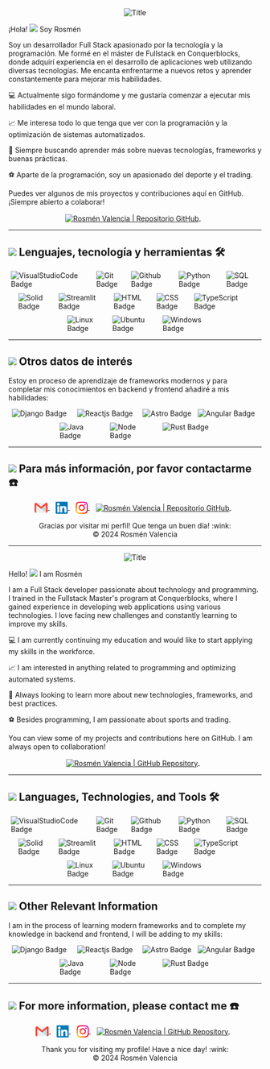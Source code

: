 <div align="center">
  <img src="https://readme-typing-svg.herokuapp.com?font=Architects+Daughter&color=%2338C2FF&size=40&center=true&vCenter=true&height=50&width=600&lines=Holaaa!+Soy+Rosmén+Valencia!!!;Bienvenidos+a+mi+perfil!" alt="Title"></img>
</div>

¡Hola! <img src="https://raw.githubusercontent.com/nixin72/nixin72/master/wave.gif" width="50px"></img> Soy Rosmén

Soy un desarrollador Full Stack apasionado por la tecnología y la programación. Me formé en el máster de Fullstack en Conquerblocks, donde adquirí experiencia en el desarrollo de aplicaciones web utilizando diversas tecnologías. Me encanta enfrentarme a nuevos retos y aprender constantemente para mejorar mis habilidades.

💻 Actualmente sigo formándome y me gustaría comenzar a ejecutar mis habilidades en el mundo laboral.

📈 Me interesa todo lo que tenga que ver con la programación y la optimización de sistemas automatizados.

🚀 Siempre buscando aprender más sobre nuevas tecnologías, frameworks y buenas prácticas.

⚽️ Aparte de la programación, soy un apasionado del deporte y el trading.

Puedes ver algunos de mis proyectos y contribuciones aquí en GitHub. ¡Siempre abierto a colaborar!

<p align="center">
   <a href="https://github.com/RosmenPro?tab=repositories" target="_blank">
    <img align="center" alt="Rosmén Valencia | Repositorio GitHub" width="48px" src="https://upload.wikimedia.org/wikipedia/commons/9/91/Octicons-mark-github.svg" />
  </a> &nbsp;&nbsp;
</p>

---

## <img src="https://media2.giphy.com/media/QssGEmpkyEOhBCb7e1/giphy.gif?cid=ecf05e47a0n3gi1bfqntqmob8g9aid1oyj2wr3ds3mg700bl&rid=giphy.gif" width="50px"> Lenguajes, tecnología y herramientas 🛠️
<div style="display: flex; gap: 10px; flex-wrap: wrap; justify-content: center;">
  <img src="https://img.shields.io/badge/Visual%20Studio%20Code-007ACC?logo=visual-studio-code&logoColor=white" alt="VisualStudioCode Badge" width="160">
  <img src="https://img.shields.io/badge/Git-F05032?logo=git&logoColor=white" alt="Git Badge" width="59">
  <img src="https://img.shields.io/badge/Github-181717?logo=github&logoColor=white" alt="Github Badge" width="85">
  <img src="https://img.shields.io/badge/Python-3776AB?logo=python&logoColor=white" alt="Python Badge" width="85">
  <img src="https://img.shields.io/badge/SQL-003B57?logo=sqlite&logoColor=white" alt="SQL Badge" width="65">
  <img src="https://img.shields.io/badge/Solid-2C4F7C?logo=solid&logoColor=white" alt="Solid Badge" width="70">
  <img src="https://img.shields.io/badge/Streamlit-FF4B4B?logo=streamlit&logoColor=white" alt="Streamlit Badge" width="100">
  <img src="https://img.shields.io/badge/HTML-E34F26?logo=html5&logoColor=white" alt="HTML Badge" width="75">
  <img src="https://img.shields.io/badge/CSS-1572B6?logo=css3&logoColor=white" alt="CSS Badge" width="65">
  <img src="https://img.shields.io/badge/TypeScript-3178C6?logo=typescript&logoColor=white" alt="TypeScript Badge" width="115">
  <img src="https://img.shields.io/badge/Linux-FCC624?logo=linux&logoColor=white" alt="Linux Badge" width="80">
  <img src="https://img.shields.io/badge/Ubuntu-E95420?logo=ubuntu&logoColor=white" alt="Ubuntu Badge" width="90">
  <img src="https://img.shields.io/badge/Windows-0078D6?logo=windows&logoColor=white" alt="Windows Badge" width="80">
</div>

---

## <img src="https://media0.giphy.com/media/cNZqrH5IzOG0xrlWks/giphy.gif?cid=ecf05e47map255q427en9uprqc1sb0unjq5k4fnqg5pmhhs4&rid=giphy.gif&ct=s" width="50px"> Otros datos de interés

Estoy en proceso de aprendizaje de frameworks modernos y para completar mis conocimientos en backend y frontend añadiré a mis habilidades:

<div style="display: flex; gap: 10px; flex-wrap: wrap; justify-content: center;">
    <img src="https://img.shields.io/badge/Django-092E20?logo=Django&logoColor=white" alt="Django Badge" width="120">
    <img src="https://img.shields.io/badge/Reactjs-61DAFB?logo=react&logoColor=white" alt="Reactjs Badge" width="120">
    <img src="https://img.shields.io/badge/Astro-FF5D01?logo=astro&logoColor=white" alt="Astro Badge" width="100">
    <img src="https://img.shields.io/badge/Angular-DD0031?logo=angular&logoColor=white" alt="Angular Badge" width="120">
    <img src="https://img.shields.io/badge/Java-007396?logo=openjdk&logoColor=white" alt="Java Badge" width="90">
    <img src="https://img.shields.io/badge/Node-339933?logo=node.js&logoColor=white" alt="Node Badge" width="95">
    <img src="https://img.shields.io/badge/Rust-000000?logo=rust&logoColor=white" alt="Rust Badge" width="95">
</div>

---

## <img src='https://raw.githubusercontent.com/ShahriarShafin/ShahriarShafin/main/Assets/handshake.gif' width="80px"> Para más información, por favor contactarme ☎️ 
<p align="center">
  <a href="mailto:rosmen.v.f@gmail.com" >
    <img align="center" alt="Rosmén Valencia | Gmail" width="26px" src="https://github.com/SatYu26/SatYu26/blob/master/Assets/Gmail.svg" />
  </a> &nbsp;&nbsp;

   <a href="https://www.linkedin.com/in/rosmen-valencia-ferrer-97ab9717a/" target="_blank">
    <img align="center" alt="Rosmén Valencia | Linkedin" width="24px" src="https://github.com/SatYu26/SatYu26/blob/master/Assets/Linkedin.svg" />
  </a> &nbsp;&nbsp;
  
 <a href="https://www.instagram.com/rwy3x1/" target="_blank">
    <img align="center" alt="Rosmén Valencia | Instagram" width="24px" src="https://github.com/SatYu26/SatYu26/blob/master/Assets/Instagram.svg" />
  </a> &nbsp;&nbsp;

 <a href="https://github.com/RosmenPro?tab=repositories" target="_blank">
    <img align="center" alt="Rosmén Valencia | Repositorio GitHub" width="24px" src="https://upload.wikimedia.org/wikipedia/commons/9/91/Octicons-mark-github.svg" />
</a> &nbsp;&nbsp;

<div align="center">
  Gracias por visitar mi perfil! Que tenga un buen día! :wink: <br/>
  &copy; 2024 Rosmén Valencia
</div>

---

<div align="center"> 
  <img src="https://readme-typing-svg.herokuapp.com?font=Architects+Daughter&color=%2338C2FF&size=40&center=true&vCenter=true&height=50&width=600&lines=Hello!+I+am+Rosmén+Valencia!!!;Welcome+to+my+profile!" alt="Title"> 
</div>

Hello! <img src="https://raw.githubusercontent.com/nixin72/nixin72/master/wave.gif" width="50px"></img> I am Rosmén

I am a Full Stack developer passionate about technology and programming. I trained in the Fullstack Master's program at Conquerblocks, where I gained experience in developing web applications using various technologies. I love facing new challenges and constantly learning to improve my skills.

💻 I am currently continuing my education and would like to start applying my skills in the workforce.

📈 I am interested in anything related to programming and optimizing automated systems.

🚀 Always looking to learn more about new technologies, frameworks, and best practices.

⚽️ Besides programming, I am passionate about sports and trading.

You can view some of my projects and contributions here on GitHub. I am always open to collaboration!

<p align="center">
   <a href="https://github.com/RosmenPro?tab=repositories" target="_blank">
    <img align="center" alt="Rosmén Valencia | GitHub Repository" width="48px" src="https://upload.wikimedia.org/wikipedia/commons/9/91/Octicons-mark-github.svg" />
  </a> &nbsp;&nbsp;
</p>

---

## <img src="https://media2.giphy.com/media/QssGEmpkyEOhBCb7e1/giphy.gif?cid=ecf05e47a0n3gi1bfqntqmob8g9aid1oyj2wr3ds3mg700bl&rid=giphy.gif" width="50px"> Languages, Technologies, and Tools 🛠️
<div style="display: flex; gap: 10px; flex-wrap: wrap; justify-content: center;">
  <img src="https://img.shields.io/badge/Visual%20Studio%20Code-007ACC?logo=visual-studio-code&logoColor=white" alt="VisualStudioCode Badge" width="160">
  <img src="https://img.shields.io/badge/Git-F05032?logo=git&logoColor=white" alt="Git Badge" width="59">
  <img src="https://img.shields.io/badge/Github-181717?logo=github&logoColor=white" alt="Github Badge" width="85">
  <img src="https://img.shields.io/badge/Python-3776AB?logo=python&logoColor=white" alt="Python Badge" width="85">
  <img src="https://img.shields.io/badge/SQL-003B57?logo=sqlite&logoColor=white" alt="SQL Badge" width="65">
  <img src="https://img.shields.io/badge/Solid-2C4F7C?logo=solid&logoColor=white" alt="Solid Badge" width="70">
  <img src="https://img.shields.io/badge/Streamlit-FF4B4B?logo=streamlit&logoColor=white" alt="Streamlit Badge" width="100">
  <img src="https://img.shields.io/badge/HTML-E34F26?logo=html5&logoColor=white" alt="HTML Badge" width="75">
  <img src="https://img.shields.io/badge/CSS-1572B6?logo=css3&logoColor=white" alt="CSS Badge" width="65">
  <img src="https://img.shields.io/badge/TypeScript-3178C6?logo=typescript&logoColor=white" alt="TypeScript Badge" width="115">
  <img src="https://img.shields.io/badge/Linux-FCC624?logo=linux&logoColor=white" alt="Linux Badge" width="80">
  <img src="https://img.shields.io/badge/Ubuntu-E95420?logo=ubuntu&logoColor=white" alt="Ubuntu Badge" width="90">
  <img src="https://img.shields.io/badge/Windows-0078D6?logo=windows&logoColor=white" alt="Windows Badge" width="80">
</div>

---

## <img src="https://media0.giphy.com/media/cNZqrH5IzOG0xrlWks/giphy.gif?cid=ecf05e47map255q427en9uprqc1sb0unjq5k4fnqg5pmhhs4&rid=giphy.gif&ct=s" width="50px"> Other Relevant Information

I am in the process of learning modern frameworks and to complete my knowledge in backend and frontend, I will be adding to my skills:

<div style="display: flex; gap: 10px; flex-wrap: wrap; justify-content: center;">
    <img src="https://img.shields.io/badge/Django-092E20?logo=Django&logoColor=white" alt="Django Badge" width="120">
    <img src="https://img.shields.io/badge/Reactjs-61DAFB?logo=react&logoColor=white" alt="Reactjs Badge" width="120">
    <img src="https://img.shields.io/badge/Astro-FF5D01?logo=astro&logoColor=white" alt="Astro Badge" width="100">
    <img src="https://img.shields.io/badge/Angular-DD0031?logo=angular&logoColor=white" alt="Angular Badge" width="120">
    <img src="https://img.shields.io/badge/Java-007396?logo=openjdk&logoColor=white" alt="Java Badge" width="90">
    <img src="https://img.shields.io/badge/Node-339933?logo=node.js&logoColor=white" alt="Node Badge" width="95">
    <img src="https://img.shields.io/badge/Rust-000000?logo=rust&logoColor=white" alt="Rust Badge" width="95">
</div>

---

## <img src='https://raw.githubusercontent.com/ShahriarShafin/ShahriarShafin/main/Assets/handshake.gif' width="80px"> For more information, please contact me ☎️ 
<p align="center">
  <a href="mailto:rosmen.v.f@gmail.com" >
    <img align="center" alt="Rosmén Valencia | Gmail" width="26px" src="https://github.com/SatYu26/SatYu26/blob/master/Assets/Gmail.svg" />
  </a> &nbsp;&nbsp;

   <a href="https://www.linkedin.com/in/rosmen-valencia-ferrer-97ab9717a/" target="_blank">
    <img align="center" alt="Rosmén Valencia | Linkedin" width="24px" src="https://github.com/SatYu26/SatYu26/blob/master/Assets/Linkedin.svg" />
  </a> &nbsp;&nbsp;
  
 <a href="https://www.instagram.com/rwy3x1/" target="_blank">
    <img align="center" alt="Rosmén Valencia | Instagram" width="24px" src="https://github.com/SatYu26/SatYu26/blob/master/Assets/Instagram.svg" />
  </a> &nbsp;&nbsp;

 <a href="https://github.com/RosmenPro?tab=repositories" target="_blank">
    <img align="center" alt="Rosmén Valencia | GitHub Repository" width="24px" src="https://upload.wikimedia.org/wikipedia/commons/9/91/Octicons-mark-github.svg" />
</a> &nbsp;&nbsp;

<div align="center">
  Thank you for visiting my profile! Have a nice day! :wink: <br/>
  &copy; 2024 Rosmén Valencia
</div>
